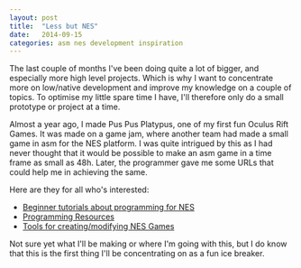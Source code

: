 ```yaml
---
layout: post
title:  "Less but NES"
date:   2014-09-15
categories: asm nes development inspiration
---
```


The last couple of months I've been doing quite a lot of bigger, and especially more high level projects. Which is why I want to concentrate more on low/native development and improve my knowledge on a couple of topics. To optimise my little spare time I have, I'll therefore only do a small prototype or project at a time.

Almost a year ago, I made Pus Pus Platypus, one of my first fun Oculus Rift Games. It was made on a game jam, where another team had made a small game in asm for the NES platform. I was quite intrigued by this as I had never thought that it would be possible to make an asm game in a time frame as small as 48h. Later, the programmer gave me some URLs that could help me in achieving the same.

Here are they for all who's interested:

+ [Beginner tutorials about programming for NES](http://www.nintendoage.com/forum/messageview.cfm?catid=22&threadid=7155)
+ [Programming Resources](http://www.nintendoage.com/forum/messageview.cfm?catid=22&threadid=33287)
+ [Tools for creating/modifying NES Games](http://www.nintendoage.com/forum/messageview.cfm?catid=22&threadid=32737)

Not sure yet what I'll be making or where I'm going with this, but I do know that this is the first thing I'll be concentrating on as a fun ice breaker.